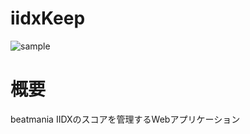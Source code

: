 # iidxKeep
![sample](https://user-images.githubusercontent.com/132149257/235310606-e253a626-4473-4c18-94d2-c832ecd28e41.gif)

# 概要
beatmania IIDXのスコアを管理するWebアプリケーション
